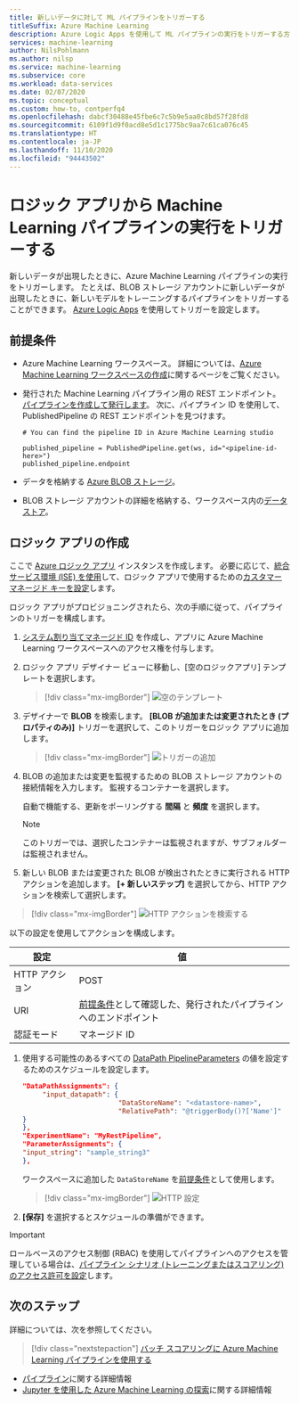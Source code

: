 ```yaml
---
title: 新しいデータに対して ML パイプラインをトリガーする
titleSuffix: Azure Machine Learning
description: Azure Logic Apps を使用して ML パイプラインの実行をトリガーする方法について説明します。
services: machine-learning
author: NilsPohlmann
ms.author: nilsp
ms.service: machine-learning
ms.subservice: core
ms.workload: data-services
ms.date: 02/07/2020
ms.topic: conceptual
ms.custom: how-to, contperfq4
ms.openlocfilehash: dabcf30488e45fbe6c7c5b9e5aa0c8bd57f28fd8
ms.sourcegitcommit: 6109f1d9f0acd8e5d1c1775bc9aa7c61ca076c45
ms.translationtype: HT
ms.contentlocale: ja-JP
ms.lasthandoff: 11/10/2020
ms.locfileid: "94443502"
---
```

# <a name="trigger-a-run-of-a-machine-learning-pipeline-from-a-logic-app"></a>ロジック アプリから Machine Learning パイプラインの実行をトリガーする

新しいデータが出現したときに、Azure Machine Learning パイプラインの実行をトリガーします。 たとえば、BLOB ストレージ アカウントに新しいデータが出現したときに、新しいモデルをトレーニングするパイプラインをトリガーすることができます。 [Azure Logic Apps](../logic-apps/logic-apps-overview.md) を使用してトリガーを設定します。

## <a name="prerequisites"></a>前提条件

* Azure Machine Learning ワークスペース。 詳細については、[Azure Machine Learning ワークスペースの作成](how-to-manage-workspace.md)に関するページをご覧ください。

* 発行された Machine Learning パイプライン用の REST エンドポイント。 [パイプラインを作成して発行します](how-to-create-your-first-pipeline.md)。 次に、パイプライン ID を使用して、PublishedPipeline の REST エンドポイントを見つけます。
    
     ```
    # You can find the pipeline ID in Azure Machine Learning studio
    
    published_pipeline = PublishedPipeline.get(ws, id="<pipeline-id-here>")
    published_pipeline.endpoint 
    ```
* データを格納する [Azure BLOB ストレージ](../storage/blobs/storage-blobs-overview.md)。
* BLOB ストレージ アカウントの詳細を格納する、ワークスペース内の[データストア](how-to-access-data.md)。

## <a name="create-a-logic-app"></a>ロジック アプリの作成

ここで [Azure ロジック アプリ](../logic-apps/logic-apps-overview.md) インスタンスを作成します。 必要に応じて、[統合サービス環境 (ISE) を使用](../logic-apps/connect-virtual-network-vnet-isolated-environment.md)して、ロジック アプリで使用するための[カスタマー マネージド キーを設定](../logic-apps/customer-managed-keys-integration-service-environment.md)します。

ロジック アプリがプロビジョニングされたら、次の手順に従って、パイプラインのトリガーを構成します。

1. [システム割り当てマネージド ID](../logic-apps/create-managed-service-identity.md) を作成し、アプリに Azure Machine Learning ワークスペースへのアクセス権を付与します。

1. ロジック アプリ デザイナー ビューに移動し、[空のロジックアプリ] テンプレートを選択します。 
    > [!div class="mx-imgBorder"]
    > ![空のテンプレート](media/how-to-trigger-published-pipeline/blank-template.png)

1. デザイナーで **BLOB** を検索します。 **[BLOB が追加または変更されたとき (プロパティのみ)]** トリガーを選択して、このトリガーをロジック アプリに追加します。
    > [!div class="mx-imgBorder"]
    > ![トリガーの追加](media/how-to-trigger-published-pipeline/add-trigger.png)

1. BLOB の追加または変更を監視するための BLOB ストレージ アカウントの接続情報を入力します。 監視するコンテナーを選択します。 
 
    自動で機能する、更新をポーリングする **間隔** と **頻度** を選択します。  

    > [!NOTE]
    > このトリガーでは、選択したコンテナーは監視されますが、サブフォルダーは監視されません。

1. 新しい BLOB または変更された BLOB が検出されたときに実行される HTTP アクションを追加します。 **[+ 新しいステップ]** を選択してから、HTTP アクションを検索して選択します。

  > [!div class="mx-imgBorder"]
  > ![HTTP アクションを検索する](media/how-to-trigger-published-pipeline/search-http.png)

  以下の設定を使用してアクションを構成します。

  | 設定 | 値 | 
  |---|---|
  | HTTP アクション | POST |
  | URI |[前提条件](#prerequisites)として確認した、発行されたパイプラインへのエンドポイント |
  | 認証モード | マネージド ID |

1. 使用する可能性のあるすべての [DataPath PipelineParameters](https://github.com/Azure/MachineLearningNotebooks/blob/master/how-to-use-azureml/machine-learning-pipelines/intro-to-pipelines/aml-pipelines-showcasing-datapath-and-pipelineparameter.ipynb) の値を設定するためのスケジュールを設定します。

    ```json
    "DataPathAssignments": { 
         "input_datapath": { 
                            "DataStoreName": "<datastore-name>", 
                            "RelativePath": "@triggerBody()?['Name']" 
    } 
    }, 
    "ExperimentName": "MyRestPipeline", 
    "ParameterAssignments": { 
    "input_string": "sample_string3" 
    },
    ```

    ワークスペースに追加した `DataStoreName` を[前提条件](#prerequisites)として使用します。
     
    > [!div class="mx-imgBorder"]
    > ![HTTP 設定](media/how-to-trigger-published-pipeline/http-settings.png)

1. **[保存]** を選択するとスケジュールの準備ができます。

> [!IMPORTANT]
> ロールベースのアクセス制御 (RBAC) を使用してパイプラインへのアクセスを管理している場合は、[パイプライン シナリオ (トレーニングまたはスコアリング) のアクセス許可を設定](how-to-assign-roles.md#common-scenarios)します。

## <a name="next-steps"></a>次のステップ

詳細については、次を参照してください。

> [!div class="nextstepaction"]
> [バッチ スコアリングに Azure Machine Learning パイプラインを使用する](tutorial-pipeline-batch-scoring-classification.md)

* [パイプライン](concept-ml-pipelines.md)に関する詳細情報
* [Jupyter を使用した Azure Machine Learning の探索](samples-notebooks.md)に関する詳細情報

